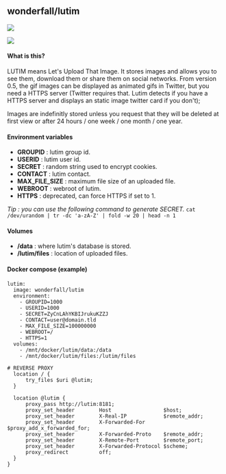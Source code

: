 ## wonderfall/lutim
[![](https://badge.imagelayers.io/wonderfall/lutim:latest.svg)](https://imagelayers.io/?images=wonderfall/lutim:latest 'Get your own badge on imagelayers.io')

![](https://i.goopics.net/rf.png)

#### What is this?
LUTIM means Let's Upload That Image.
It stores images and allows you to see them, download them or share them on social networks. From version 0.5, the gif images can be displayed as animated gifs in Twitter, but you need a HTTPS server (Twitter requires that. Lutim detects if you have a HTTPS server and displays an static image twitter card if you don't);

Images are indefinitly stored unless you request that they will be deleted at first view or after 24 hours / one week / one month / one year.

#### Environment variables
- **GROUPID** : lutim group id.
- **USERID** : lutim user id.
- **SECRET** : random string used to encrypt cookies.
- **CONTACT** : lutim contact.
- **MAX_FILE_SIZE** : maximum file size of an uploaded file.
- **WEBROOT** : webroot of lutim.
- **HTTPS** : deprecated, can force HTTPS if set to 1.

*Tip : you can use the following command to generate SECRET.*
`cat /dev/urandom | tr -dc 'a-zA-Z' | fold -w 20 | head -n 1`

#### Volumes
- **/data** : where lutim's database is stored.
- **/lutim/files** : location of uploaded files.

#### Docker compose (example)
```
lutim:
  image: wonderfall/lutim
  environment:
    - GROUPID=1000
    - USERID=1000
    - SECRET=ZyCnLAhYKBIJrukuKZZJ
    - CONTACT=user@domain.tld
    - MAX_FILE_SIZE=100000000
    - WEBROOT=/
    - HTTPS=1
  volumes:
    - /mnt/docker/lutim/data:/data
    - /mnt/docker/lutim/files:/lutim/files
```
```
# REVERSE PROXY
  location / {
      try_files $uri @lutim;
  }

  location @lutim {
      proxy_pass http://lutim:8181;
      proxy_set_header        Host                 $host;
      proxy_set_header        X-Real-IP            $remote_addr;
      proxy_set_header        X-Forwarded-For      $proxy_add_x_forwarded_for;
      proxy_set_header        X-Forwarded-Proto    $remote_addr;
      proxy_set_header        X-Remote-Port        $remote_port;
      proxy_set_header        X-Forwarded-Protocol $scheme;
      proxy_redirect          off;
  }
}
```
